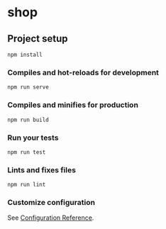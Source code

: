 # shop

## Project setup
```
npm install
```

### Compiles and hot-reloads for development
```
npm run serve
```

### Compiles and minifies for production
```
npm run build
```

### Run your tests
```
npm run test
```

### Lints and fixes files
```
npm run lint
```

### Customize configuration
See [Configuration Reference](https://cli.vuejs.org/config/).

<!-- 命名空间的命名法
     public目录表示不用打包的资源文件
     当在一个组件中不引入一个组件的时候，没有必要再这个组件中注册，
     路由不算组件的引入，所以可以不用

     view-router为vue自定义组件，

     router-link,会被渲染成一个a标签
      将本地项目上传到远端     
     git:代码管理软件，版本控制工具
      echo "# shopNew"     
      git init
      git add *         //将项目中所有的文件让git进行管理
      git add README.md
      git commit -m "first commit"
      git remote add origin https://github.com/skjdzhh/shopNew.git
      git push -u origin master
      git push -u origin master
      git checkout -b sunkejun
      git checkout sunkejun
      git branch sunkejun

      
    

      vant组件库（移动端）
      推荐组件库：vux(移动端)
      ElementUI(饿了吗)
      iView（有生态，有后端管理系统，iChart）
      i18n：国际化（view插件vue-i18n解决） 
      muse-UI

      安装插件
      npm install xx --save             //生产环境
      npm install xx --save-dev         //开发环境    
      安装新的包后需要重启一下服务 

      头部组件NavBar   

      热门商品  
      npm install vue-awesome-swiper --save       
      npmjs

      fixed脱离文档流，宽和高由内容撑得   
      
      z-index;      用来显示这一层页面的层次，当其值最大的时候这一层是页面的最上一层

      弹性盒模型:见Tanxing1.vue、Tanxing2.vue文件

      text-align:center;    控制标签中文字居中、并且可以向下传递
      !important选择器的权重值最高
      !
      

    -->
